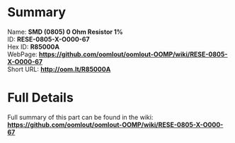 
Summary
=================
  
Name: __SMD (0805) 0 Ohm Resistor 1%__    
ID: __RESE-0805-X-O000-67__   
Hex ID: __R85000A__   
WebPage: __https://github.com/oomlout/oomlout-OOMP/wiki/RESE-0805-X-O000-67__   
Short URL: __http://oom.lt/R85000A__   

Full Details
==========================
Full summary of this part can be found in the wiki:   
__https://github.com/oomlout/oomlout-OOMP/wiki/RESE-0805-X-O000-67__    

